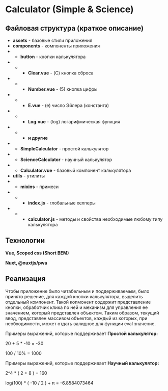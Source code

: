 # Calculator (Simple & Science)

## Файловая структура (краткое описание)
- **assets** - базовые стили приложения
- **components** - компоненты приложения
- - **button** - кнопки калькулятора
- - - **Clear.vue** - (С) кнопка сброса  
- - - **Number.vue** - (5) кнопка цифры
- - - **E.vue** - (e) число Эйлера (константа)
- - - **Log.vue** - (log) логарифмическая функция
- - - **и другие**
- - **SimpleCalculator** - простой калькулятор
- - **ScienceCalculator** - научный калькулятор
- - **Calculator.vue** - базовый компонент калькулятора
- **utils** - утилиты
- - **mixins** - примеси
- - - **index.js** - глобальные хелперы
- - - **calculator.js** - методы и свойства необходимые любому типу калькулятора

## Технологии
**Vue, Scoped css (Short BEM)**

**Nuxt, @nuxtjs/pwa**

## Реализация
Чтобы приложение было читабельным и поддерживаемым, было принято решение, для каждой кнопки калькулятора, выделить отдельный компонент. Такой копмонент содержит представление кнопки, обработчик клика по ней и механизм для управления ее значением, который представлен объектом.
Таким образом, текущий ввод, представлен массивом объектов, каждый из которых, при необходимости, может отдать валидное для функции eval значение.

Примеры выражений, которые поддерживает **Простой калькулятор:**

20 + 5 * -10 = -30

100 / 10% = 1000

Примеры выражений, которые поддерживает **Научный калькулятор:**

2^4 * ( 2 + 8 ) = 160

log(100) * ( -10 / 2 ) + π = -6.8584073464